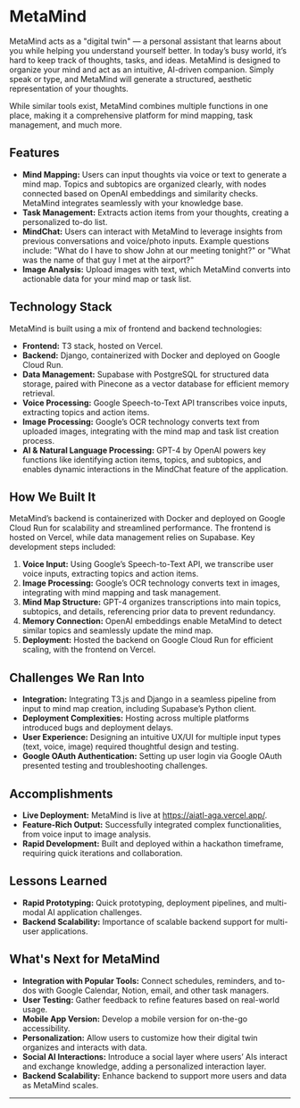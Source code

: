 # MetaMind

MetaMind acts as a "digital twin" — a personal assistant that learns about you while helping you understand yourself better. In today’s busy world, it’s hard to keep track of thoughts, tasks, and ideas. MetaMind is designed to organize your mind and act as an intuitive, AI-driven companion. Simply speak or type, and MetaMind will generate a structured, aesthetic representation of your thoughts.

While similar tools exist, MetaMind combines multiple functions in one place, making it a comprehensive platform for mind mapping, task management, and much more.

## Features

- **Mind Mapping:** Users can input thoughts via voice or text to generate a mind map. Topics and subtopics are organized clearly, with nodes connected based on OpenAI embeddings and similarity checks. MetaMind integrates seamlessly with your knowledge base.
- **Task Management:** Extracts action items from your thoughts, creating a personalized to-do list.
- **MindChat:** Users can interact with MetaMind to leverage insights from previous conversations and voice/photo inputs. Example questions include: "What do I have to show John at our meeting tonight?" or "What was the name of that guy I met at the airport?"
- **Image Analysis:** Upload images with text, which MetaMind converts into actionable data for your mind map or task list.

## Technology Stack

MetaMind is built using a mix of frontend and backend technologies:

- **Frontend:** T3 stack, hosted on Vercel.
- **Backend:** Django, containerized with Docker and deployed on Google Cloud Run.
- **Data Management:** Supabase with PostgreSQL for structured data storage, paired with Pinecone as a vector database for efficient memory retrieval.
- **Voice Processing:** Google Speech-to-Text API transcribes voice inputs, extracting topics and action items.
- **Image Processing:** Google’s OCR technology converts text from uploaded images, integrating with the mind map and task list creation process.
- **AI & Natural Language Processing:** GPT-4 by OpenAI powers key functions like identifying action items, topics, and subtopics, and enables dynamic interactions in the MindChat feature of the application.

## How We Built It

MetaMind’s backend is containerized with Docker and deployed on Google Cloud Run for scalability and streamlined performance. The frontend is hosted on Vercel, while data management relies on Supabase. Key development steps included:

1. **Voice Input:** Using Google’s Speech-to-Text API, we transcribe user voice inputs, extracting topics and action items.
2. **Image Processing:** Google’s OCR technology converts text in images, integrating with mind mapping and task management.
3. **Mind Map Structure:** GPT-4 organizes transcriptions into main topics, subtopics, and details, referencing prior data to prevent redundancy.
4. **Memory Connection:** OpenAI embeddings enable MetaMind to detect similar topics and seamlessly update the mind map.
5. **Deployment:** Hosted the backend on Google Cloud Run for efficient scaling, with the frontend on Vercel.

## Challenges We Ran Into

- **Integration:** Integrating T3.js and Django in a seamless pipeline from input to mind map creation, including Supabase’s Python client.
- **Deployment Complexities:** Hosting across multiple platforms introduced bugs and deployment delays.
- **User Experience:** Designing an intuitive UX/UI for multiple input types (text, voice, image) required thoughtful design and testing.
- **Google OAuth Authentication:** Setting up user login via Google OAuth presented testing and troubleshooting challenges.

## Accomplishments

- **Live Deployment:** MetaMind is live at https://aiatl-aga.vercel.app/.
- **Feature-Rich Output:** Successfully integrated complex functionalities, from voice input to image analysis.
- **Rapid Development:** Built and deployed within a hackathon timeframe, requiring quick iterations and collaboration.

## Lessons Learned

- **Rapid Prototyping:** Quick prototyping, deployment pipelines, and multi-modal AI application challenges.
- **Backend Scalability:** Importance of scalable backend support for multi-user applications.

## What's Next for MetaMind

- **Integration with Popular Tools:** Connect schedules, reminders, and to-dos with Google Calendar, Notion, email, and other task managers.
- **User Testing:** Gather feedback to refine features based on real-world usage.
- **Mobile App Version:** Develop a mobile version for on-the-go accessibility.
- **Personalization:** Allow users to customize how their digital twin organizes and interacts with data.
- **Social AI Interactions:** Introduce a social layer where users’ AIs interact and exchange knowledge, adding a personalized interaction layer.
- **Backend Scalability:** Enhance backend to support more users and data as MetaMind scales.

---

